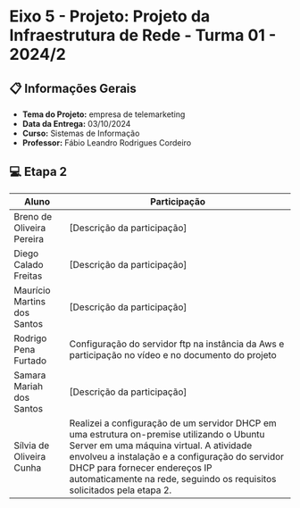 # Eixo 5 - Projeto: Projeto da Infraestrutura de Rede - Turma 01 - 2024/2

## 📋 Informações Gerais 

- **Tema do Projeto:** empresa de telemarketing
- **Data da Entrega:** 03/10/2024
- **Curso:** Sistemas de Informação
- **Professor:** Fábio Leandro Rodrigues Cordeiro

## 💻 Etapa 2

| Aluno                | Participação                             |
|----------------------|-----------------------------------------|
| Breno de Oliveira Pereira    | [Descrição da participação]             |
| Diego Calado Freitas    | [Descrição da participação]             |
| Maurício Martins dos Santos    | [Descrição da participação]             |
| Rodrigo Pena Furtado    | Configuração do servidor ftp na instância da Aws e participação no vídeo e no documento do projeto|
| Samara Mariah dos Santos    | [Descrição da participação]             |
| Sílvia de Oliveira Cunha    | Realizei a configuração de um servidor DHCP em uma estrutura on-premise utilizando o Ubuntu Server em uma máquina virtual. A atividade envolveu a instalação e a configuração do servidor DHCP para fornecer endereços IP automaticamente na rede, seguindo os requisitos solicitados pela etapa 2.             |







